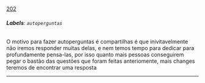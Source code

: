 [202](https://github.com/guilhermeprokisch/guilherme/issues/202) 
###### **Labels**: `autoperguntas`



O motivo para fazer autoperguntas é compartilhas é que inivitavelmente não iremos responder muitas delas, e nem temos tempo para dedicar para profundamente pensa-las, por isso quanto mais pessoas conseguirem pegar o bastão das questões que foram feitas anteriomente, mais changes teremos de encontrar uma resposta



-------------------------------------------------------------------------------

